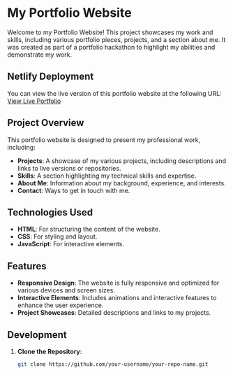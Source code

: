 # My Portfolio Website

Welcome to my Portfolio Website! This project showcases my work and skills, including various portfolio pieces, projects, and a section about me. It was created as part of a portfolio hackathon to highlight my abilities and demonstrate my work.

## Netlify Deployment

You can view the live version of this portfolio website at the following URL:
[View Live Portfolio](https://steady-cobbler-f6d24d.netlify.app)

## Project Overview

This portfolio website is designed to present my professional work, including:

- **Projects**: A showcase of my various projects, including descriptions and links to live versions or repositories.
- **Skills**: A section highlighting my technical skills and expertise.
- **About Me**: Information about my background, experience, and interests.
- **Contact**: Ways to get in touch with me.

## Technologies Used

- **HTML**: For structuring the content of the website.
- **CSS**: For styling and layout.
- **JavaScript**: For interactive elements.

## Features

- **Responsive Design**: The website is fully responsive and optimized for various devices and screen sizes.
- **Interactive Elements**: Includes animations and interactive features to enhance the user experience.
- **Project Showcases**: Detailed descriptions and links to my projects.

## Development

1. **Clone the Repository**:
   ```bash
   git clone https://github.com/your-username/your-repo-name.git
   ```
